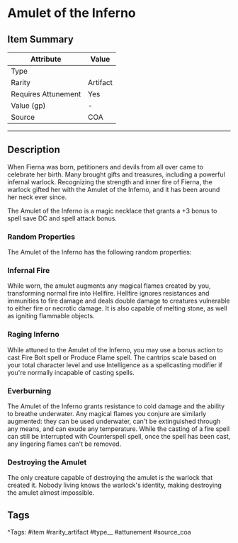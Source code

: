 # Amulet of the Inferno

## Item Summary

| Attribute            | Value                        |
|----------------------|------------------------------|
| Type                 |   |
| Rarity               | Artifact             |
| Requires Attunement  | Yes                |
| Value (gp)           | -    |
| Source               | COA |

---

## Description

When Fierna was born, petitioners and devils from all over came to celebrate her birth. Many brought gifts and treasures, including a powerful infernal warlock. Recognizing the strength and inner fire of Fierna, the warlock gifted her with the Amulet of the Inferno, and it has been around her neck ever since.

The Amulet of the Inferno is a magic necklace that grants a +3 bonus to spell save DC and spell attack bonus.

### Random Properties

The Amulet of the Inferno has the following random properties:

### Infernal Fire

While worn, the amulet augments any magical flames created by you, transforming normal fire into Hellfire. Hellfire ignores resistances and immunities to fire damage and deals double damage to creatures vulnerable to either fire or necrotic damage. It is also capable of melting stone, as well as igniting flammable objects.

### Raging Inferno

While attuned to the Amulet of the Inferno, you may use a bonus action to cast Fire Bolt spell or Produce Flame spell. The cantrips scale based on your total character level and use Intelligence as a spellcasting modifier if you're normally incapable of casting spells.

### Everburning

The Amulet of the Inferno grants resistance to cold damage and the ability to breathe underwater. Any magical flames you conjure are similarly augmented: they can be used underwater, can't be extinguished through any means, and can exude any temperature. While the casting of a fire spell can still be interrupted with Counterspell spell, once the spell has been cast, any lingering flames can't be removed.

### Destroying the Amulet

The only creature capable of destroying the amulet is the warlock that created it. Nobody living knows the warlock's identity, making destroying the amulet almost impossible.

## Tags

^Tags: #item #rarity_artifact #type__ #attunement #source_coa